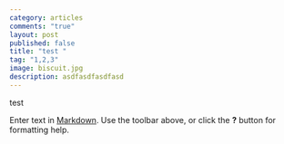 ```yaml
---
category: articles
comments: "true"
layout: post
published: false
title: "test "
tag: "1,2,3"
image: biscuit.jpg
description: asdfasdfasdfasd
---
```


test

Enter text in [Markdown](http://daringfireball.net/projects/markdown/). Use the toolbar above, or click the **?** button for formatting help.
